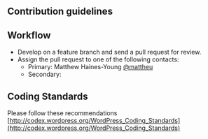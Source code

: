 ## Contribution guidelines ##

## Workflow ##

* Develop on a feature branch and send a pull request for review.
* Assign the pull request to one of the following contacts:
	* Primary: Matthew Haines-Young [@mattheu](https://github.com/mattheu)
	* Secondary: 
	
## Coding Standards ##

Please follow these recommendations
[http://codex.wordpress.org/WordPress_Coding_Standards](http://codex.wordpress.org/WordPress_Coding_Standards)
